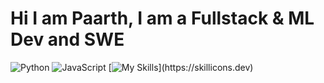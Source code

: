 # Hi I am Paarth, I am a Fullstack & ML Dev and SWE
![Python](https://img.shields.io/badge/python-3670A0?style=for-the-badge&logo=python&logoColor=ffdd54)  ![JavaScript](https://img.shields.io/badge/javascript-%23323330.svg?style=for-the-badge&logo=javascript&logoColor=%23F7DF1E)
[![My Skills](https://skillicons.dev/icons?i=python,js,html,css,)](https://skillicons.dev)
